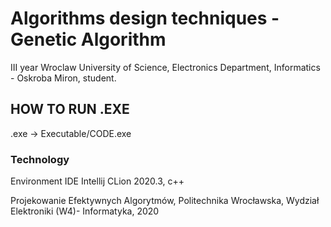 # Algorithms design techniques - Genetic Algorithm
III year Wroclaw University of Science, Electronics Department, Informatics - Oskroba Miron, student.

## HOW TO RUN .EXE
.exe -> Executable/CODE.exe

### Technology
Environment IDE Intellij CLion 2020.3, c++

Projekowanie Efektywnych Algorytmów, Politechnika Wrocławska, Wydział Elektroniki (W4)- Informatyka, 2020
